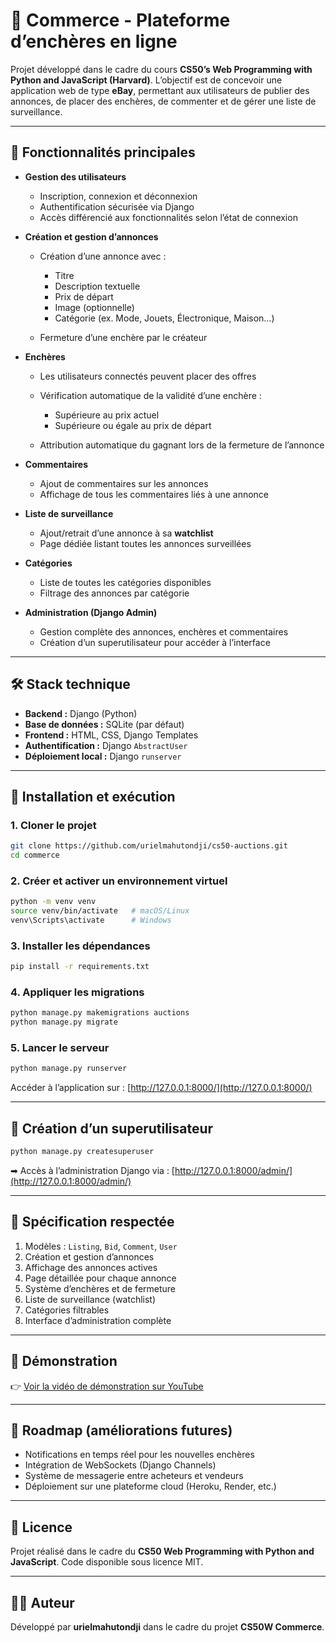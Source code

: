 # 🛒 Commerce - Plateforme d’enchères en ligne

Projet développé dans le cadre du cours **CS50’s Web Programming with Python and JavaScript (Harvard)**.
L’objectif est de concevoir une application web de type **eBay**, permettant aux utilisateurs de publier des annonces, de placer des enchères, de commenter et de gérer une liste de surveillance.

---

## 📌 Fonctionnalités principales

* **Gestion des utilisateurs**

  * Inscription, connexion et déconnexion
  * Authentification sécurisée via Django
  * Accès différencié aux fonctionnalités selon l’état de connexion

* **Création et gestion d’annonces**

  * Création d’une annonce avec :

    * Titre
    * Description textuelle
    * Prix de départ
    * Image (optionnelle)
    * Catégorie (ex. Mode, Jouets, Électronique, Maison…)
  * Fermeture d’une enchère par le créateur

* **Enchères**

  * Les utilisateurs connectés peuvent placer des offres
  * Vérification automatique de la validité d’une enchère :

    * Supérieure au prix actuel
    * Supérieure ou égale au prix de départ
  * Attribution automatique du gagnant lors de la fermeture de l’annonce

* **Commentaires**

  * Ajout de commentaires sur les annonces
  * Affichage de tous les commentaires liés à une annonce

* **Liste de surveillance**

  * Ajout/retrait d’une annonce à sa **watchlist**
  * Page dédiée listant toutes les annonces surveillées

* **Catégories**

  * Liste de toutes les catégories disponibles
  * Filtrage des annonces par catégorie

* **Administration (Django Admin)**

  * Gestion complète des annonces, enchères et commentaires
  * Création d’un superutilisateur pour accéder à l’interface

---

## 🛠️ Stack technique

* **Backend :** Django (Python)
* **Base de données :** SQLite (par défaut)
* **Frontend :** HTML, CSS, Django Templates
* **Authentification :** Django `AbstractUser`
* **Déploiement local :** Django `runserver`

---


## 🚀 Installation et exécution

### 1. Cloner le projet

```bash
git clone https://github.com/urielmahutondji/cs50-auctions.git
cd commerce
```

### 2. Créer et activer un environnement virtuel

```bash
python -m venv venv
source venv/bin/activate   # macOS/Linux
venv\Scripts\activate      # Windows
```

### 3. Installer les dépendances

```bash
pip install -r requirements.txt
```

### 4. Appliquer les migrations

```bash
python manage.py makemigrations auctions
python manage.py migrate
```

### 5. Lancer le serveur

```bash
python manage.py runserver
```

Accéder à l’application sur : [http://127.0.0.1:8000/](http://127.0.0.1:8000/)

---

## 👤 Création d’un superutilisateur

```bash
python manage.py createsuperuser
```

➡ Accès à l’administration Django via : [http://127.0.0.1:8000/admin/](http://127.0.0.1:8000/admin/)

---

## 📝 Spécification respectée

1. Modèles : `Listing`, `Bid`, `Comment`, `User`
2. Création et gestion d’annonces
3. Affichage des annonces actives
4. Page détaillée pour chaque annonce
5. Système d’enchères et de fermeture
6. Liste de surveillance (watchlist)
7. Catégories filtrables
8. Interface d’administration complète

---

## 📸 Démonstration

👉 [Voir la vidéo de démonstration sur YouTube](https://youtu.be/F8QGseH9P2Y?si=7Y87rqFSxqt62YxX)

---

## 📌 Roadmap (améliorations futures)

* Notifications en temps réel pour les nouvelles enchères
* Intégration de WebSockets (Django Channels)
* Système de messagerie entre acheteurs et vendeurs
* Déploiement sur une plateforme cloud (Heroku, Render, etc.)

---

## 📜 Licence

Projet réalisé dans le cadre du **CS50 Web Programming with Python and JavaScript**.
Code disponible sous licence MIT.

---

## 👨‍💻 Auteur

Développé par **urielmahutondji** dans le cadre du projet **CS50W Commerce**.
